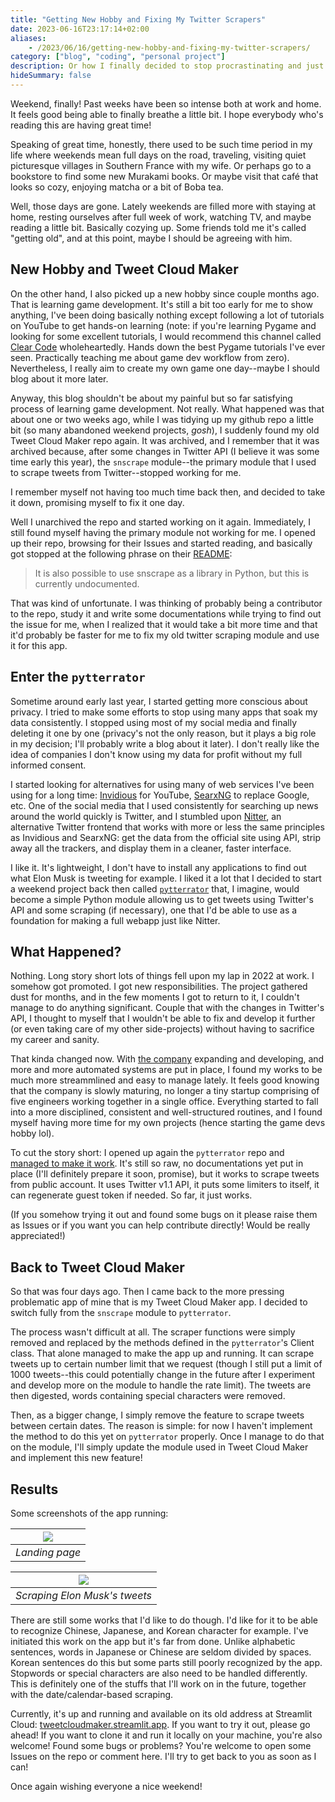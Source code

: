 ```yaml
---
title: "Getting New Hobby and Fixing My Twitter Scrapers"
date: 2023-06-16T23:17:14+02:00
aliases:
    - /2023/06/16/getting-new-hobby-and-fixing-my-twitter-scrapers/
category: ["blog", "coding", "personal project"]
description: Or how I finally decided to stop procrastinating and just simply fix my own old Python module to scrape tweets and generating wordcloud from it.
hideSummary: false
---
```


Weekend, finally! Past weeks have been so intense both at work and home. It feels good being able to finally breathe a little bit. I hope everybody who's reading this are having great time!

Speaking of great time, honestly, there used to be such time period in my life where weekends mean full days on the road, traveling, visiting quiet picturesque villages in Southern France with my wife. Or perhaps go to a bookstore to find some new Murakami books. Or maybe visit that café that looks so cozy, enjoying matcha or a bit of Boba tea.

Well, those days are gone. Lately weekends are filled more with staying at home, resting ourselves after full week of work, watching TV, and maybe reading a little bit. Basically cozying up. Some friends told me it's called "getting old", and at this point, maybe I should be agreeing with him.

## New Hobby and Tweet Cloud Maker

On the other hand, I also picked up a new hobby since couple months ago. That is learning game development. It's still a bit too early for me to show anything, I've been doing basically nothing except following a lot of tutorials on YouTube to get hands-on learning (note: if you're learning Pygame and looking for some excellent tutorials, I would recommend this channel called [Clear Code](https://www.youtube.com/@ClearCode) wholeheartedly. Hands down the best Pygame tutorials I've ever seen. Practically teaching me about game dev workflow from zero). Nevertheless, I really aim to create my own game one day--maybe I should blog about it more later.

Anyway, this blog shouldn't be about my painful but so far satisfying process of learning game development. Not really. What happened was that about one or two weeks ago, while I was tidying up my github repo a little bit (so many abandoned weekend projects, *gosh*), I suddenly found my old Tweet Cloud Maker repo again. It was archived, and I remember that it was archived because, after some changes in Twitter API (I believe it was some time early this year), the `snscrape` module--the primary module that I used to scrape tweets from Twitter--stopped working for me. 

I remember myself not having too much time back then, and decided to take it down, promising myself to fix it one day.

Well I unarchived the repo and started working on it again. Immediately, I still found myself having the primary module not working for me. I opened up their repo, browsing for their Issues and started reading, and basically got stopped at the following phrase on their [README](https://github.com/JustAnotherArchivist/snscrape/blob/master/README.md):

> It is also possible to use snscrape as a library in Python, but this is currently undocumented.

That was kind of unfortunate. I was thinking of probably being a contributor to the repo, study it and write some documentations while trying to find out the issue for me, when I realized that it would take a bit more time and that it'd probably be faster for me to fix my old twitter scraping module and use it for this app.

## Enter the `pytterrator`

Sometime around early last year, I started getting more conscious about privacy. I tried to make some efforts to stop using many apps that soak my data consistently. I stopped using most of my social media and finally deleting it one by one (privacy's not the only reason, but it plays a big role in my decision; I'll probably write a blog about it later). I don't really like the idea of companies I don't know using my data for profit without my full informed consent. 

I started looking for alternatives for using many of web services I've been using for a long time: [Invidious](https://invidious.io/) for YouTube, [SearxNG](https://docs.searxng.org/) to replace Google, etc. One of the social media that I used consistently for searching up news around the world quickly is Twitter, and I stumbled upon [Nitter](https://github.com/zedeus/nitter), an alternative Twitter frontend that works with more or less the same principles as Invidious and SearxNG: get the data from the official site using API, strip away all the trackers, and display them in a cleaner, faster interface. 

I like it. It's lightweight, I don't have to install any applications to find out what Elon Musk is tweeting for example. I liked it a lot that I decided to start a weekend project back then called [`pytterrator`](https://github.com/ahmad-alkadri/pytterrator) that, I imagine, would become a simple Python module allowing us to get tweets using Twitter's API and some scraping (if necessary), one that I'd be able to use as a foundation for making a full webapp just like Nitter.

## What Happened?

Nothing. Long story short lots of things fell upon my lap in 2022 at work. I somehow got promoted. I got new responsibilities. The project gathered dust for months, and in the few moments I got to return to it, I couldn't manage to do anything significant. Couple that with the changes in Twitter's API, I thought to myself that I wouldn't be able to fix and develop it further (or even taking care of my other side-projects) without having to sacrifice my career and sanity.

That kinda changed now. With [the company](https://www.lekolabs.com/news) expanding and developing, and more and more automated systems are put in place, I found my works to be much more streammlined and easy to manage lately. It feels good knowing that the company is slowly maturing, no longer a tiny startup comprising of five engineers working together in a single office. Everything started to fall into a more disciplined, consistent and well-structured routines, and I found myself having more time for my own projects (hence starting the game devs hobby lol).

To cut the story short: I opened up again the `pytterrator` repo and [managed to make it work](https://github.com/ahmad-alkadri/pytterrator/pull/4). It's still so raw, no documentations yet put in place (I'll definitely prepare it soon, promise), but it works to scrape tweets from public account. It uses Twitter v1.1 API, it puts some limiters to itself, it can regenerate guest token if needed. So far, it just works.

(If you somehow trying it out and found some bugs on it please raise them as Issues or if you want you can help contribute directly! Would be really appreciated!)

## Back to Tweet Cloud Maker

So that was four days ago. Then I came back to the more pressing problematic app of mine that is my Tweet Cloud Maker app. I decided to switch fully from the `snscrape` module to `pytterrator`. 

The process wasn't difficult at all. The scraper functions were simply removed and replaced by the methods defined in the `pytterrator`'s Client class. That alone managed to make the app up and running. It can scrape tweets up to certain number limit that we request (though I still put a limit of 1000 tweets--this could potentially change in the future after I experiment and develop more on the module to handle the rate limit). The tweets are then digested, words containing special characters were removed. 

Then, as a bigger change, I simply remove the feature to scrape tweets between certain dates. The reason is simple: for now I haven't implement the method to do this yet on `pytterrator` properly. Once I manage to do that on the module, I'll simply update the module used in Tweet Cloud Maker and implement this new feature!

## Results

Some screenshots of the app running:

| ![](/assets/img/fixing-twitter-scrapers/ss_1.png) |
| --- |
| *Landing page* |

| ![](/assets/img/fixing-twitter-scrapers/ss_2.png) |
| --- |
| *Scraping Elon Musk's tweets* |

There are still some works that I'd like to do though. I'd like for it to be able to recognize Chinese, Japanese, and Korean character for example. I've initiated this work on the app but it's far from done. Unlike alphabetic sentences, words in Japanese or Chinese are seldom divided by spaces. Korean sentences do this but some parts still poorly recognized by the app. Stopwords or special characters are also need to be handled differently. This is definitely one of the stuffs that I'll work on in the future, together with the date/calendar-based scraping.

Currently, it's up and running and available on its old address at Streamlit Cloud: [tweetcloudmaker.streamlit.app](https://tweetcloudmaker.streamlit.app). If you want to try it out, please go ahead! If you want to clone it and run it locally on your machine, you're also welcome! Found some bugs or problems? You're welcome to open some Issues on the repo or comment here. I'll try to get back to you as soon as I can!

Once again wishing everyone a nice weekend!